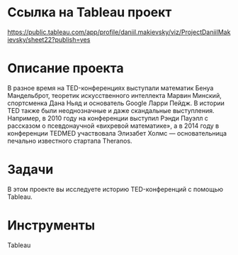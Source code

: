 # Ссылка на Tableau проект
https://public.tableau.com/app/profile/daniil.makievsky/viz/ProjectDaniilMakievsky/sheet22?publish=yes
# Описание проекта
В разное время на TED-конференциях выступали математик Бенуа Мандельброт, теоретик искусственного интеллекта Марвин Минский, спортсменка Дана Ньяд и основатель Google Ларри Пейдж. В истории TED также были неоднозначные и даже скандальные выступления. Например, в 2010 году на конференции выступил Рэнди Пауэлл с рассказом о псевдонаучной «вихревой математике», а в 2014 году в конференции TEDMED участвовала Элизабет Холмс — основательница печально известного стартапа Theranos.
# Задачи
В этом проекте вы исследуете историю TED-конференций с помощью Tableau.
# Инструменты
Tableau
